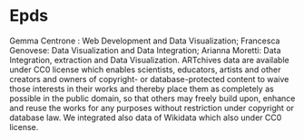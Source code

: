 # Epds
Gemma Centrone : Web Development and Data Visualization;
Francesca Genovese: Data Visualization and Data Integration;
Arianna Moretti: Data Integration, extraction and Data Visualization. 
ARTchives data are available under CC0 license which enables scientists, educators, artists and other creators and owners of copyright- or database-protected content to waive those interests in their works and thereby place them as completely as possible in the public domain, so that others may freely build upon, enhance and reuse the works for any purposes without restriction under copyright or database law.
We integrated also data of Wikidata which also under CC0 license. 

